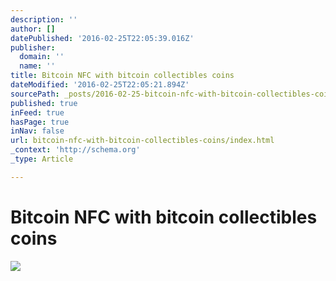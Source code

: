 ```yaml
---
description: ''
author: []
datePublished: '2016-02-25T22:05:39.016Z'
publisher:
  domain: ''
  name: ''
title: Bitcoin NFC with bitcoin collectibles coins
dateModified: '2016-02-25T22:05:21.894Z'
sourcePath: _posts/2016-02-25-bitcoin-nfc-with-bitcoin-collectibles-coins.md
published: true
inFeed: true
hasPage: true
inNav: false
url: bitcoin-nfc-with-bitcoin-collectibles-coins/index.html
_context: 'http://schema.org'
_type: Article

---
```

# Bitcoin NFC with bitcoin collectibles coins
![](https://the-grid-user-content.s3-us-west-2.amazonaws.com/b19cd35f-450c-4094-9049-e68be11ce6c8.png)